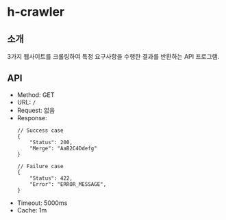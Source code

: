 # h-crawler

## 소개

3가지 웹사이트를 크롤링하여 특정 요구사항을 수행한 결과를 반환하는 API 프로그램.

## API

- Method: GET
- URL: `/`
- Request: 없음
- Response:
    ```
    // Success case
    {
        "Status": 200,
        "Merge": "AaB2C4Ddefg"
    }
  
    // Failure case
    {
        "Status": 422,
        "Error": "ERROR_MESSAGE",
    }
    ```
- Timeout: 5000ms
- Cache: 1m
